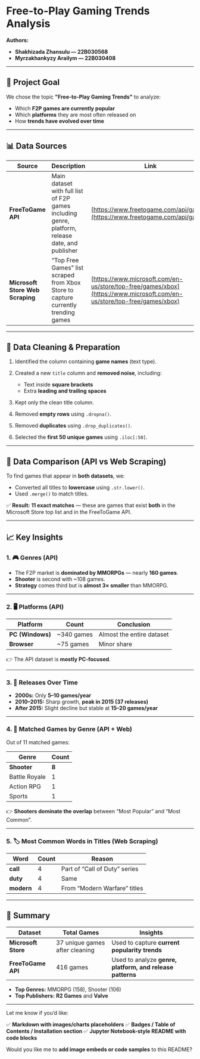 # Free-to-Play Gaming Trends Analysis

**Authors:**

* **Shakhizada Zhansulu — 22B030568**
* **Myrzakhankyzy Arailym — 22B030408**

---

## 🎯 Project Goal

We chose the topic **"Free-to-Play Gaming Trends"** to analyze:

* Which **F2P games are currently popular**
* Which **platforms** they are most often released on
* How **trends have evolved over time**

---

## 📊 Data Sources

| Source                           | Description                                                                                     | Link                                                                                                                   |
| -------------------------------- | ----------------------------------------------------------------------------------------------- | ---------------------------------------------------------------------------------------------------------------------- |
| **FreeToGame API**               | Main dataset with full list of F2P games including genre, platform, release date, and publisher | [https://www.freetogame.com/api/games](https://www.freetogame.com/api/games)                                           |
| **Microsoft Store Web Scraping** | “Top Free Games” list scraped from Xbox Store to capture currently trending games               | [https://www.microsoft.com/en-us/store/top-free/games/xbox](https://www.microsoft.com/en-us/store/top-free/games/xbox) |

---

## 🧹 Data Cleaning & Preparation

1. Identified the column containing **game names** (text type).
2. Created a new `title` column and **removed noise**, including:

   * Text inside **square brackets**
   * Extra **leading and trailing spaces**
3. Kept only the clean title column.
4. Removed **empty rows** using `.dropna()`.
5. Removed **duplicates** using `.drop_duplicates()`.
6. Selected the **first 50 unique games** using `.iloc[:50]`.

---

## 🔗 Data Comparison (API vs Web Scraping)

To find games that appear in **both datasets**, we:

* Converted all titles to **lowercase** using `.str.lower()`.
* Used `.merge()` to match titles.

✅ **Result:** **11 exact matches** — these are games that exist **both** in the Microsoft Store top list and in the FreeToGame API.

---

## 📈 Key Insights

### 1. 🎮 Genres (API)

* The F2P market is **dominated by MMORPGs** — nearly **160 games**.
* **Shooter** is second with ~108 games.
* **Strategy** comes third but is **almost 3× smaller** than MMORPG.

---

### 2. 🖥️ Platforms (API)

| Platform         | Count      | Conclusion                |
| ---------------- | ---------- | ------------------------- |
| **PC (Windows)** | ~340 games | Almost the entire dataset |
| **Browser**      | ~75 games  | Minor share               |

👉 The API dataset is **mostly PC-focused**.

---

### 3. 📅 Releases Over Time

* **2000s:** Only **5–10 games/year**
* **2010–2015:** Sharp growth, **peak in 2015 (37 releases)**
* **After 2015:** Slight decline but stable at **15–20 games/year**

---

### 4. 🎯 Matched Games by Genre (API + Web)

Out of 11 matched games:

| Genre         | Count |
| ------------- | ----- |
| **Shooter**   | **8** |
| Battle Royale | 1     |
| Action RPG    | 1     |
| Sports        | 1     |

👉 **Shooters dominate the overlap** between “Most Popular” and “Most Common”.

---

### 5. 🏷️ Most Common Words in Titles (Web Scraping)

| Word       | Count | Reason                        |
| ---------- | ----- | ----------------------------- |
| **call**   | 4     | Part of “Call of Duty” series |
| **duty**   | 4     | Same                          |
| **modern** | 4     | From “Modern Warfare” titles  |

---

## 📌 Summary

| Dataset             | Total Games                    | Insights                                                  |
| ------------------- | ------------------------------ | --------------------------------------------------------- |
| **Microsoft Store** | 37 unique games after cleaning | Used to capture **current popularity trends**             |
| **FreeToGame API**  | 416 games                      | Used to analyze **genre, platform, and release patterns** |

* **Top Genres:** MMORPG (158), Shooter (106)
* **Top Publishers:** **R2 Games** and **Valve**

---

Let me know if you’d like:

✅ **Markdown with images/charts placeholders**
✅ **Badges / Table of Contents / Installation section**
✅ **Jupyter Notebook-style README with code blocks**

Would you like me to **add image embeds or code samples** to this README?

